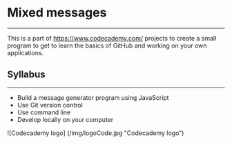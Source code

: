 # Mixed messages

---

This is a part of <https://www.codecademy.com/> projects to create a small program to get to learn the basics of GitHub and working on your own applications.

## Syllabus

---

- Build a message generator program using JavaScript
- Use Git version control
- Use command line
- Develop locally on your computer

![Codecademy logo] (/img/logoCode.jpg "Codecademy logo")

